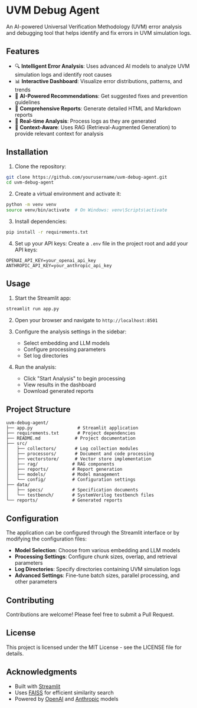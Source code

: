 # UVM Debug Agent

An AI-powered Universal Verification Methodology (UVM) error analysis and debugging tool that helps identify and fix errors in UVM simulation logs.

## Features

- 🔍 **Intelligent Error Analysis**: Uses advanced AI models to analyze UVM simulation logs and identify root causes
- 📊 **Interactive Dashboard**: Visualize error distributions, patterns, and trends
- 🤖 **AI-Powered Recommendations**: Get suggested fixes and prevention guidelines
- 📄 **Comprehensive Reports**: Generate detailed HTML and Markdown reports
- 🔄 **Real-time Analysis**: Process logs as they are generated
- 🎯 **Context-Aware**: Uses RAG (Retrieval-Augmented Generation) to provide relevant context for analysis

## Installation

1. Clone the repository:
```bash
git clone https://github.com/yourusername/uvm-debug-agent.git
cd uvm-debug-agent
```

2. Create a virtual environment and activate it:
```bash
python -m venv venv
source venv/bin/activate  # On Windows: venv\Scripts\activate
```

3. Install dependencies:
```bash
pip install -r requirements.txt
```

4. Set up your API keys:
Create a `.env` file in the project root and add your API keys:
```
OPENAI_API_KEY=your_openai_api_key
ANTHROPIC_API_KEY=your_anthropic_api_key
```

## Usage

1. Start the Streamlit app:
```bash
streamlit run app.py
```

2. Open your browser and navigate to `http://localhost:8501`

3. Configure the analysis settings in the sidebar:
   - Select embedding and LLM models
   - Configure processing parameters
   - Set log directories

4. Run the analysis:
   - Click "Start Analysis" to begin processing
   - View results in the dashboard
   - Download generated reports

## Project Structure

```
uvm-debug-agent/
├── app.py                 # Streamlit application
├── requirements.txt       # Project dependencies
├── README.md             # Project documentation
├── src/
│   ├── collectors/       # Log collection modules
│   ├── processors/       # Document and code processing
│   ├── vectorstore/      # Vector store implementation
│   ├── rag/             # RAG components
│   ├── reports/         # Report generation
│   ├── models/          # Model management
│   └── config/          # Configuration settings
├── data/
│   ├── specs/           # Specification documents
│   └── testbench/       # SystemVerilog testbench files
└── reports/             # Generated reports
```

## Configuration

The application can be configured through the Streamlit interface or by modifying the configuration files:

- **Model Selection**: Choose from various embedding and LLM models
- **Processing Settings**: Configure chunk sizes, overlap, and retrieval parameters
- **Log Directories**: Specify directories containing UVM simulation logs
- **Advanced Settings**: Fine-tune batch sizes, parallel processing, and other parameters

## Contributing

Contributions are welcome! Please feel free to submit a Pull Request.

## License

This project is licensed under the MIT License - see the LICENSE file for details.

## Acknowledgments

- Built with [Streamlit](https://streamlit.io/)
- Uses [FAISS](https://github.com/facebookresearch/faiss) for efficient similarity search
- Powered by [OpenAI](https://openai.com/) and [Anthropic](https://www.anthropic.com/) models